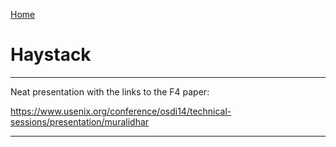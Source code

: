 [Home](Readme.md)
# Haystack

---

Neat presentation with the links to the F4 paper:

https://www.usenix.org/conference/osdi14/technical-sessions/presentation/muralidhar

---
